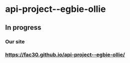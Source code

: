 # api-project--egbie-ollie

## In progress


### Our site 
### https://fac30.github.io/api-project--egbie-ollie/
